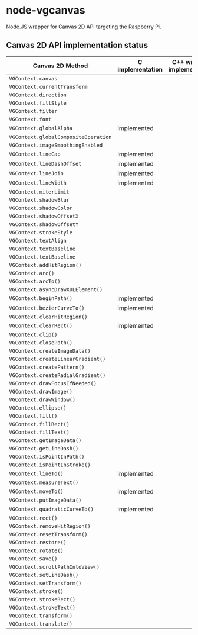 # node-vgcanvas

Node.JS wrapper for Canvas 2D API targeting the Raspberry Pi.

## Canvas 2D API implementation status

Canvas 2D Method | C implementation | C++ wrapper implementation | Node.JS implementation
-----------------|------------------|----------------------------|-----------------------
`VGContext.canvas` |   |   |   
`VGContext.currentTransform` |   |   |   
`VGContext.direction` |   |   |   
`VGContext.fillStyle` |   |   |   
`VGContext.filter` |   |   |   
`VGContext.font` |   |   |   
`VGContext.globalAlpha` | implemented |   |   
`VGContext.globalCompositeOperation` |   |   |   
`VGContext.imageSmoothingEnabled` |   |   |   
`VGContext.lineCap` | implemented |   |   
`VGContext.lineDashOffset` | implemented |   |   
`VGContext.lineJoin` | implemented |   |   
`VGContext.lineWidth` | implemented |   |   
`VGContext.miterLimit` |   |   |   
`VGContext.shadowBlur` |   |   |   
`VGContext.shadowColor` |   |   |   
`VGContext.shadowOffsetX` |   |   |   
`VGContext.shadowOffsetY` |   |   |   
`VGContext.strokeStyle` |   |   |   
`VGContext.textAlign` |   |   |   
`VGContext.textBaseline` |   |   |   
`VGContext.textBaseline` |   |   |   
`VGContext.addHitRegion()` |   |   |   
`VGContext.arc()` |   |   |   
`VGContext.arcTo()` |   |   |   
`VGContext.asyncDrawXULElement()` |   |   |   
`VGContext.beginPath()` | implemented |   |   
`VGContext.bezierCurveTo()` | implemented |   |   
`VGContext.clearHitRegion()` |   |   |   
`VGContext.clearRect()` | implemented |   |   
`VGContext.clip()` |   |   |   
`VGContext.closePath()` |   |   |   
`VGContext.createImageData()` |   |   |   
`VGContext.createLinearGradient()` |   |   |   
`VGContext.createPattern()` |   |   |   
`VGContext.createRadialGradient()` |   |   |   
`VGContext.drawFocusIfNeeded()` |   |   |   
`VGContext.drawImage()` |   |   |   
`VGContext.drawWindow()` |   |   |   
`VGContext.ellipse()` |   |   |   
`VGContext.fill()` |   |   |   
`VGContext.fillRect()` |   |   |   
`VGContext.fillText()` |   |   |   
`VGContext.getImageData()` |   |   |   
`VGContext.getLineDash()` |   |   |   
`VGContext.isPointInPath()` |   |   |   
`VGContext.isPointInStroke()` |   |   |   
`VGContext.lineTo()` | implemented |   |   
`VGContext.measureText()` |   |   |   
`VGContext.moveTo()` | implemented |   |   
`VGContext.putImageData()` |   |   |   
`VGContext.quadraticCurveTo()` | implemented |   |   
`VGContext.rect()` |   |   |   
`VGContext.removeHitRegion()` |   |   |   
`VGContext.resetTransform()` |   |   |   
`VGContext.restore()` |   |   |   
`VGContext.rotate()` |   |   |   
`VGContext.save()` |   |   |   
`VGContext.scrollPathIntoView()` |   |   |   
`VGContext.setLineDash()` |   |   |   
`VGContext.setTransform()` |   |   |   
`VGContext.stroke()` |   |   |   
`VGContext.strokeRect()` |   |   |   
`VGContext.strokeText()` |   |   |   
`VGContext.transform()` |   |   |   
`VGContext.translate()` |   |   |   

